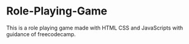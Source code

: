 # Role-Playing-Game
This is a role playing game made with HTML CSS and JavaScripts with guidance of freecodecamp.
